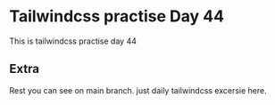 # Tailwindcss practise Day 44

This is tailwindcss practise day 44

## Extra

Rest you can see on main branch. just daily tailwindcss excersie here.
